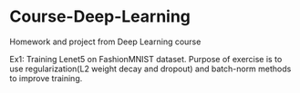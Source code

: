 # Course-Deep-Learning
Homework and project from Deep Learning course

Ex1: Training Lenet5 on FashionMNIST dataset. Purpose of exercise is to use regularization(L2 weight decay and dropout) and batch-norm methods to improve training.
